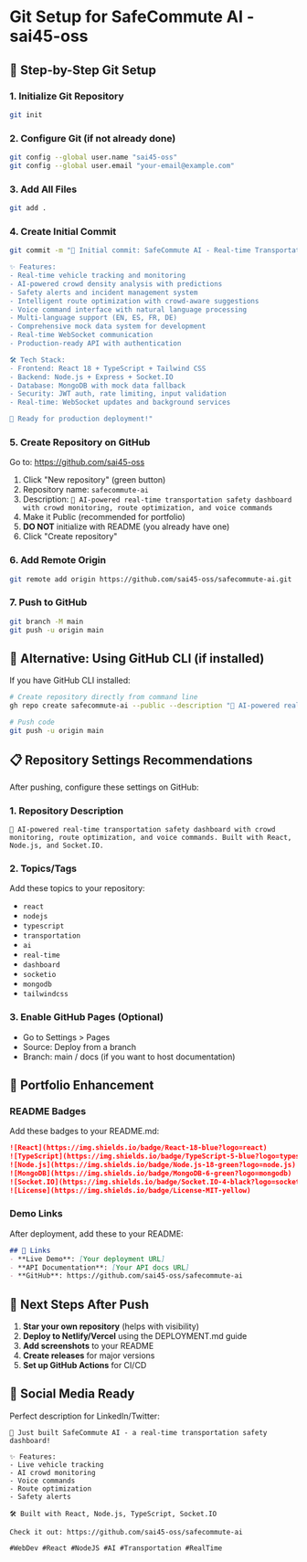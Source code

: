 # Git Setup for SafeCommute AI - sai45-oss

## 🔧 Step-by-Step Git Setup

### 1. Initialize Git Repository
```bash
git init
```

### 2. Configure Git (if not already done)
```bash
git config --global user.name "sai45-oss"
git config --global user.email "your-email@example.com"
```

### 3. Add All Files
```bash
git add .
```

### 4. Create Initial Commit
```bash
git commit -m "🚀 Initial commit: SafeCommute AI - Real-time Transportation Safety Dashboard

✨ Features:
- Real-time vehicle tracking and monitoring
- AI-powered crowd density analysis with predictions
- Safety alerts and incident management system
- Intelligent route optimization with crowd-aware suggestions
- Voice command interface with natural language processing
- Multi-language support (EN, ES, FR, DE)
- Comprehensive mock data system for development
- Real-time WebSocket communication
- Production-ready API with authentication

🛠️ Tech Stack:
- Frontend: React 18 + TypeScript + Tailwind CSS
- Backend: Node.js + Express + Socket.IO
- Database: MongoDB with mock data fallback
- Security: JWT auth, rate limiting, input validation
- Real-time: WebSocket updates and background services

🌟 Ready for production deployment!"
```

### 5. Create Repository on GitHub

Go to: https://github.com/sai45-oss

1. Click "New repository" (green button)
2. Repository name: `safecommute-ai`
3. Description: `🚀 AI-powered real-time transportation safety dashboard with crowd monitoring, route optimization, and voice commands`
4. Make it Public (recommended for portfolio)
5. **DO NOT** initialize with README (you already have one)
6. Click "Create repository"

### 6. Add Remote Origin
```bash
git remote add origin https://github.com/sai45-oss/safecommute-ai.git
```

### 7. Push to GitHub
```bash
git branch -M main
git push -u origin main
```

## 🎯 Alternative: Using GitHub CLI (if installed)

If you have GitHub CLI installed:

```bash
# Create repository directly from command line
gh repo create safecommute-ai --public --description "🚀 AI-powered real-time transportation safety dashboard"

# Push code
git push -u origin main
```

## 📋 Repository Settings Recommendations

After pushing, configure these settings on GitHub:

### 1. Repository Description
```
🚀 AI-powered real-time transportation safety dashboard with crowd monitoring, route optimization, and voice commands. Built with React, Node.js, and Socket.IO.
```

### 2. Topics/Tags
Add these topics to your repository:
- `react`
- `nodejs`
- `typescript`
- `transportation`
- `ai`
- `real-time`
- `dashboard`
- `socketio`
- `mongodb`
- `tailwindcss`

### 3. Enable GitHub Pages (Optional)
- Go to Settings > Pages
- Source: Deploy from a branch
- Branch: main / docs (if you want to host documentation)

## 🌟 Portfolio Enhancement

### README Badges
Add these badges to your README.md:

```markdown
![React](https://img.shields.io/badge/React-18-blue?logo=react)
![TypeScript](https://img.shields.io/badge/TypeScript-5-blue?logo=typescript)
![Node.js](https://img.shields.io/badge/Node.js-18-green?logo=node.js)
![MongoDB](https://img.shields.io/badge/MongoDB-6-green?logo=mongodb)
![Socket.IO](https://img.shields.io/badge/Socket.IO-4-black?logo=socket.io)
![License](https://img.shields.io/badge/License-MIT-yellow)
```

### Demo Links
After deployment, add these to your README:
```markdown
## 🔗 Links
- **Live Demo**: [Your deployment URL]
- **API Documentation**: [Your API docs URL]
- **GitHub**: https://github.com/sai45-oss/safecommute-ai
```

## 🚀 Next Steps After Push

1. **Star your own repository** (helps with visibility)
2. **Deploy to Netlify/Vercel** using the DEPLOYMENT.md guide
3. **Add screenshots** to your README
4. **Create releases** for major versions
5. **Set up GitHub Actions** for CI/CD

## 📱 Social Media Ready

Perfect description for LinkedIn/Twitter:
```
🚀 Just built SafeCommute AI - a real-time transportation safety dashboard!

✨ Features:
- Live vehicle tracking
- AI crowd monitoring
- Voice commands
- Route optimization
- Safety alerts

🛠️ Built with React, Node.js, TypeScript, Socket.IO

Check it out: https://github.com/sai45-oss/safecommute-ai

#WebDev #React #NodeJS #AI #Transportation #RealTime
```